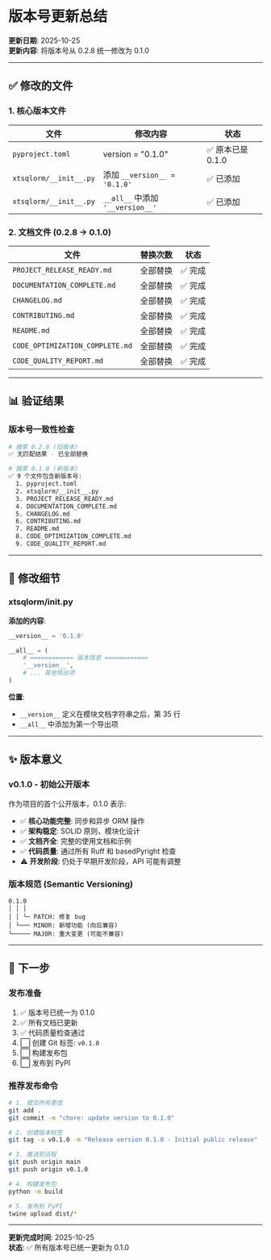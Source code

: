 # 版本号更新总结

**更新日期**: 2025-10-25  
**更新内容**: 将版本号从 0.2.8 统一修改为 0.1.0

---

## ✅ 修改的文件

### 1. 核心版本文件

| 文件                   | 修改内容                         | 状态              |
| ---------------------- | -------------------------------- | ----------------- |
| `pyproject.toml`       | version = "0.1.0"                | ✅ 原本已是 0.1.0 |
| `xtsqlorm/__init__.py` | 添加 `__version__ = '0.1.0'`     | ✅ 已添加         |
| `xtsqlorm/__init__.py` | `__all__` 中添加 `'__version__'` | ✅ 已添加         |

### 2. 文档文件 (0.2.8 → 0.1.0)

| 文件                            | 替换次数 | 状态    |
| ------------------------------- | -------- | ------- |
| `PROJECT_RELEASE_READY.md`      | 全部替换 | ✅ 完成 |
| `DOCUMENTATION_COMPLETE.md`     | 全部替换 | ✅ 完成 |
| `CHANGELOG.md`                  | 全部替换 | ✅ 完成 |
| `CONTRIBUTING.md`               | 全部替换 | ✅ 完成 |
| `README.md`                     | 全部替换 | ✅ 完成 |
| `CODE_OPTIMIZATION_COMPLETE.md` | 全部替换 | ✅ 完成 |
| `CODE_QUALITY_REPORT.md`        | 全部替换 | ✅ 完成 |

---

## 📊 验证结果

### 版本号一致性检查

```bash
# 搜索 0.2.8 (旧版本)
✅ 无匹配结果 - 已全部替换

# 搜索 0.1.0 (新版本)
✅ 9 个文件包含新版本号:
  1. pyproject.toml
  2. xtsqlorm/__init__.py
  3. PROJECT_RELEASE_READY.md
  4. DOCUMENTATION_COMPLETE.md
  5. CHANGELOG.md
  6. CONTRIBUTING.md
  7. README.md
  8. CODE_OPTIMIZATION_COMPLETE.md
  9. CODE_QUALITY_REPORT.md
```

---

## 🎯 修改细节

### xtsqlorm/**init**.py

**添加的内容**:

```python
__version__ = '0.1.0'

__all__ = (
    # ============ 版本信息 ============
    '__version__',
    # ... 其他导出项
)
```

**位置**:

-   `__version__` 定义在模块文档字符串之后，第 35 行
-   `__all__` 中添加为第一个导出项

---

## ✨ 版本意义

### v0.1.0 - 初始公开版本

作为项目的首个公开版本，0.1.0 表示:

-   ✅ **核心功能完整**: 同步和异步 ORM 操作
-   ✅ **架构稳定**: SOLID 原则，模块化设计
-   ✅ **文档齐全**: 完整的使用文档和示例
-   ✅ **代码质量**: 通过所有 Ruff 和 basedPyright 检查
-   ⚠️ **开发阶段**: 仍处于早期开发阶段，API 可能有调整

### 版本规范 (Semantic Versioning)

```
0.1.0
│ │ │
│ │ └─ PATCH: 修复 bug
│ └─── MINOR: 新增功能 (向后兼容)
└───── MAJOR: 重大变更 (可能不兼容)
```

---

## 🚀 下一步

### 发布准备

1. ✅ 版本号已统一为 0.1.0
2. ✅ 所有文档已更新
3. ✅ 代码质量检查通过
4. ⬜ 创建 Git 标签: `v0.1.0`
5. ⬜ 构建发布包
6. ⬜ 发布到 PyPI

### 推荐发布命令

```bash
# 1. 提交所有更改
git add .
git commit -m "chore: update version to 0.1.0"

# 2. 创建版本标签
git tag -a v0.1.0 -m "Release version 0.1.0 - Initial public release"

# 3. 推送到远程
git push origin main
git push origin v0.1.0

# 4. 构建发布包
python -m build

# 5. 发布到 PyPI
twine upload dist/*
```

---

**更新完成时间**: 2025-10-25  
**状态**: ✅ 所有版本号已统一更新为 0.1.0
